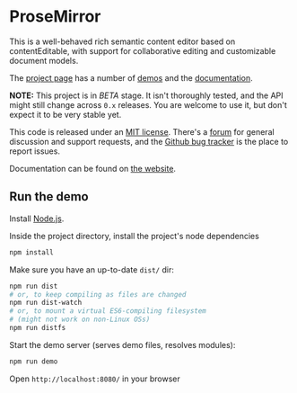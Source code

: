 # ProseMirror

This is a well-behaved rich semantic content editor based on
contentEditable, with support for collaborative editing and
customizable document models.

The [project page](http://prosemirror.net) has a number of
[demos](http://prosemirror.net/#demos) and the
[documentation](http://prosemirror.net/docs.html).

**NOTE:** This project is in *BETA* stage. It isn't thoroughly tested,
and the API might still change across `0.x` releases. You are welcome
to use it, but don't expect it to be very stable yet.

This code is released under an
[MIT license](https://github.com/prosemirror/prosemirror/tree/master/LICENSE).
There's a [forum](http://discuss.prosemirror.net) for general
discussion and support requests, and the
[Github bug tracker](https://github.com/prosemirror/prosemirror/issues)
is the place to report issues.

Documentation can be found on [the
website](http://prosemirror.net/doc/manual.html).

## Run the demo

Install [Node.js](http://nodejs.org).

Inside the project directory, install the project's node dependencies

```bash
npm install
```

Make sure you have an up-to-date `dist/` dir:

```bash
npm run dist
# or, to keep compiling as files are changed
npm run dist-watch
# or, to mount a virtual ES6-compiling filesystem
# (might not work on non-Linux OSs)
npm run distfs
```

Start the demo server (serves demo files, resolves modules):

```bash
npm run demo
```

Open `http://localhost:8080/` in your browser
